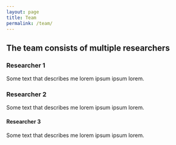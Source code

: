 ```yaml
---
layout: page
title: Team
permalink: /team/
---
```

## The team consists of multiple researchers


### Researcher 1
Some text that describes me lorem ipsum ipsum lorem.

### Researcher 2
Some text that describes me lorem ipsum ipsum lorem.

#### Researcher 3
Some text that describes me lorem ipsum ipsum lorem.
